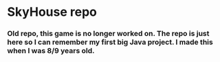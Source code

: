 # SkyHouse repo

### Old repo, this game is no longer worked on. The repo is just here so I can remember my first big Java project. I made this when I was 8/9 years old.
